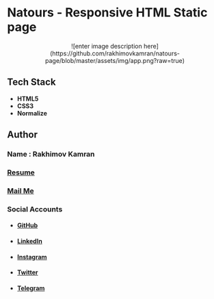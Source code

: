 # Natours - Responsive HTML Static page

<p align="center">
  ![enter image description here](https://github.com/rakhimovkamran/natours-page/blob/master/assets/img/app.png?raw=true)
</p>

## Tech Stack

 - **HTML5**
 - **CSS3**
 - **Normalize**


## Author
### Name : Rakhimov Kamran
### [Resume](https://drive.google.com/open?id=1qeT1X0zbppAx6XoV0mzIPFx_yT3TtpSQ)
### <a href="mailto:rakhimovkamran@gmail.com">Mail Me</a>

### Social Accounts
 - #### [GitHub](https://github.com/rakhimovkamran)
 - #### [LinkedIn](https://linkedin.com/in/rakhimovkamran)
 - #### [Instagram](https://instagram.com/rakhimovkamran)
 - #### [Twitter](https://twitter.com/rakhimovkamran)
 - #### [Telegram](https://t.me/rakhimovkamran)
